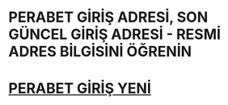 # PERABET GİRİŞ ADRESİ, SON GÜNCEL GİRİŞ ADRESİ - RESMİ ADRES BİLGİSİNİ ÖĞRENİN
<h1><a href="https://n9.cl/zy0u7" title="PERABET GİRİŞ YENİ">PERABET GİRİŞ YENİ</a></h1>
